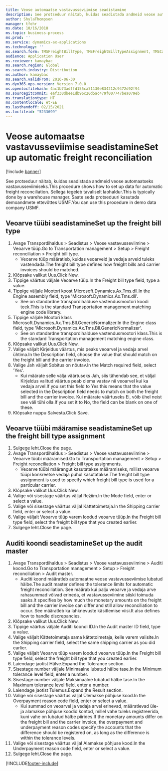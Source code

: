 ```yaml
---
title: Veose automaatse vastavusseviimise seadistamine
description: See protseduur näitab, kuidas seadistada andmeid veose automaatseks vastavusseviimiseks.
author: ShylaThompson
manager: tfehr
ms.date: 10/16/2018
ms.topic: business-process
ms.prod: ''
ms.service: dynamics-ax-applications
ms.technology: ''
ms.search.form: TMSFreightBillType, TMSFreightBillTypeAssignment, TMSCarrierCodeLookup, DefaultDashboard, TMSAuditMaster
audience: Application User
ms.reviewer: kamaybac
ms.search.region: Global
ms.search.industry: Distribution
ms.author: kamaybac
ms.search.validFrom: 2016-06-30
ms.dyn365.ops.version: Version 7.0.0
ms.openlocfilehash: 4ac1b73adffd155ca51130e834212c9472d92f94
ms.sourcegitcommit: eaf330dbee1db96c20d5ac479f007747bea079eb
ms.translationtype: HT
ms.contentlocale: et-EE
ms.lasthandoff: 02/15/2021
ms.locfileid: "5233699"
---
```

# <a name="set-up-automatic-freight-reconciliation"></a><span data-ttu-id="cd023-103">Veose automaatse vastavusseviimise seadistamine</span><span class="sxs-lookup"><span data-stu-id="cd023-103">Set up automatic freight reconciliation</span></span>

[!include [banner](../../includes/banner.md)]

<span data-ttu-id="cd023-104">See protseduur näitab, kuidas seadistada andmeid veose automaatseks vastavusseviimiseks.</span><span class="sxs-lookup"><span data-stu-id="cd023-104">This procedure shows how to set up data for automatic freight reconciliation.</span></span> <span data-ttu-id="cd023-105">Sellega tegeleb tavaliselt laohaldur.</span><span class="sxs-lookup"><span data-stu-id="cd023-105">This is typically done by a warehouse manager.</span></span> <span data-ttu-id="cd023-106">Saate seda protseduuri kasutada demoandmete ettevõttes USMF.</span><span class="sxs-lookup"><span data-stu-id="cd023-106">You can use this procedure in demo data company USMF.</span></span>


## <a name="set-up-the-freight-bill-type"></a><span data-ttu-id="cd023-107">Veoarve tüübi seadistamine</span><span class="sxs-lookup"><span data-stu-id="cd023-107">Set up the freight bill type</span></span>
1. <span data-ttu-id="cd023-108">Avage Transpordihaldus > Seadistus > Veose vastavusseviimine > Veoarve tüüp.</span><span class="sxs-lookup"><span data-stu-id="cd023-108">Go to Transportation management > Setup > Freight reconciliation > Freight bill type.</span></span>
    * <span data-ttu-id="cd023-109">Veoarve tüüp määratleb, kuidas veoarveid ja vedaja arveid tuleks vastendada.</span><span class="sxs-lookup"><span data-stu-id="cd023-109">The freight bill type defines how freight bills and carrier invoices  should be matched.</span></span>  
2. <span data-ttu-id="cd023-110">Klõpsake valikut Uus.</span><span class="sxs-lookup"><span data-stu-id="cd023-110">Click New.</span></span>
3. <span data-ttu-id="cd023-111">Tippige väärtus väljale Veoarve tüüp.</span><span class="sxs-lookup"><span data-stu-id="cd023-111">In the Freight bill type field, type a value.</span></span>
4. <span data-ttu-id="cd023-112">Tippige väljale Mootori koost Microsoft.Dynamics.Ax.Tms.dll.</span><span class="sxs-lookup"><span data-stu-id="cd023-112">In the Engine assembly field, type 'Microsoft.Dynamics.Ax.Tms.dll'.</span></span>
    * <span data-ttu-id="cd023-113">See on standardne transpordihalduse vastendusmootori koodi teek.</span><span class="sxs-lookup"><span data-stu-id="cd023-113">This is the standard Transportation management matching engine code library.</span></span>  
5. <span data-ttu-id="cd023-114">Tippige väljale Mootori klass Microsoft.Dynamics.Ax.Tms.Bll.GenericNormalizer.</span><span class="sxs-lookup"><span data-stu-id="cd023-114">In the Engine class field, type 'Microsoft.Dynamics.Ax.Tms.Bll.GenericNormalizer'.</span></span>
    * <span data-ttu-id="cd023-115">See on standardne transpordihalduse vastendusmootori klass.</span><span class="sxs-lookup"><span data-stu-id="cd023-115">This is the standard Transportation management matching engine class.</span></span>  
6. <span data-ttu-id="cd023-116">Klõpsake valikut Uus.</span><span class="sxs-lookup"><span data-stu-id="cd023-116">Click New.</span></span>
7. <span data-ttu-id="cd023-117">Valige väljalt Kirjeldus väärtus, mis peaks veoarvel ja vedaja arvel ühtima.</span><span class="sxs-lookup"><span data-stu-id="cd023-117">In the Description field, choose the value that should match on the freight bill and the carrier invoice.</span></span>  
8. <span data-ttu-id="cd023-118">Valige Jah väljalt Sobitus on nõutav.</span><span class="sxs-lookup"><span data-stu-id="cd023-118">In the Match required field, select 'Yes'.</span></span>
    * <span data-ttu-id="cd023-119">Kui määrate selle välja väärtuseks Jah, siis tähendab see, et väljal Kirjeldus valitud väärtus peab olema vastav nii veoarvel kui ka vedaja arvel.</span><span class="sxs-lookup"><span data-stu-id="cd023-119">If you set this field to Yes this means that the value selected in the Description field needs to match on both the freight bill and the carrier invoice.</span></span> <span data-ttu-id="cd023-120">Kui määrate väärtuseks Ei, võib ühel neist see väli tühi olla.</span><span class="sxs-lookup"><span data-stu-id="cd023-120">If you set it to No, the field can be blank on one of these.</span></span>  
9. <span data-ttu-id="cd023-121">Klõpsake nuppu Salvesta.</span><span class="sxs-lookup"><span data-stu-id="cd023-121">Click Save.</span></span>

## <a name="set-up-the-freight-bill-type-assignment"></a><span data-ttu-id="cd023-122">Veoarve tüübi määramise seadistamine</span><span class="sxs-lookup"><span data-stu-id="cd023-122">Set up the freight bill type assignment</span></span>
1. <span data-ttu-id="cd023-123">Sulgege leht.</span><span class="sxs-lookup"><span data-stu-id="cd023-123">Close the page.</span></span>
2. <span data-ttu-id="cd023-124">Avage Transpordihaldus > Seadistus > Veose vastavusseviimine > Veoarve tüübi määramised.</span><span class="sxs-lookup"><span data-stu-id="cd023-124">Go to Transportation management > Setup > Freight reconciliation > Freight bill type assignments.</span></span>
    * <span data-ttu-id="cd023-125">Veoarve tüübi määrangut kasutatakse määramiseks, millist veoarve tüüpi konkreetse vedaja puhul kasutatakse.</span><span class="sxs-lookup"><span data-stu-id="cd023-125">The freight bill type assignment is used to specify which freight bill type is used for a particular carrier.</span></span>   
3. <span data-ttu-id="cd023-126">Klõpsake valikut Uus.</span><span class="sxs-lookup"><span data-stu-id="cd023-126">Click New.</span></span>
4. <span data-ttu-id="cd023-127">Valige või sisestage väärtus väljal Režiim.</span><span class="sxs-lookup"><span data-stu-id="cd023-127">In the Mode field, enter or select a value.</span></span>
5. <span data-ttu-id="cd023-128">Valige või sisestage väärtus väljal Kättetoimetaja.</span><span class="sxs-lookup"><span data-stu-id="cd023-128">In the Shipping carrier field, enter or select a value.</span></span>
6. <span data-ttu-id="cd023-129">Valige väljalt Veoarve tüüp varem loodud veoarve tüüp.</span><span class="sxs-lookup"><span data-stu-id="cd023-129">In the Freight bill type field, select the freight bill type that you created earlier.</span></span>
7. <span data-ttu-id="cd023-130">Sulgege leht.</span><span class="sxs-lookup"><span data-stu-id="cd023-130">Close the page.</span></span>

## <a name="set-up-the-audit-master"></a><span data-ttu-id="cd023-131">Auditi koondi seadistamine</span><span class="sxs-lookup"><span data-stu-id="cd023-131">Set up the audit master</span></span>
1. <span data-ttu-id="cd023-132">Avage Transpordihaldus > Seadistus > Veose vastavusseviimine > Auditi koond.</span><span class="sxs-lookup"><span data-stu-id="cd023-132">Go to Transportation management > Setup > Freight reconciliation > Audit master.</span></span>
    * <span data-ttu-id="cd023-133">Auditi koond määratleb automaatne veose vastavusseviimise lubatud hälbe.</span><span class="sxs-lookup"><span data-stu-id="cd023-133">The audit master defines the tolerance limits for automatic freight reconciliation.</span></span> <span data-ttu-id="cd023-134">See määrab kui palju veoarve ja vedaja arve rahasummad võivad erineda, et vastavusseviimine siiski toimuda saaks.</span><span class="sxs-lookup"><span data-stu-id="cd023-134">It specifies by how much the monetary amounts on the freight bill and the carrier invoice can differ and still allow reconciliation to occur.</span></span> <span data-ttu-id="cd023-135">See määratleb ka lahknevuste käsitlemise viisi.</span><span class="sxs-lookup"><span data-stu-id="cd023-135">It also defines how to handle discrepancies.</span></span>  
2. <span data-ttu-id="cd023-136">Klõpsake valikut Uus.</span><span class="sxs-lookup"><span data-stu-id="cd023-136">Click New.</span></span>
3. <span data-ttu-id="cd023-137">Tippige väärtus väljale Auditi koondi ID.</span><span class="sxs-lookup"><span data-stu-id="cd023-137">In the Audit master ID field, type a value.</span></span>
4. <span data-ttu-id="cd023-138">Valige väljalt Kättetoimetaja sama kättetoimetaja, kelle varem valisite.</span><span class="sxs-lookup"><span data-stu-id="cd023-138">In the Shipping carrier  field, select the same shipping carrier as you did earlier.</span></span>
5. <span data-ttu-id="cd023-139">Valige väljalt Veoarve tüüp varem loodud veoarve tüüp.</span><span class="sxs-lookup"><span data-stu-id="cd023-139">In the Freight bill type field, select the freight bill type that you created earlier.</span></span>
6. <span data-ttu-id="cd023-140">Laiendage jaotist Hälve.</span><span class="sxs-lookup"><span data-stu-id="cd023-140">Expand the Tolerance section.</span></span>
7. <span data-ttu-id="cd023-141">Sisestage number väljale Minimaalne lubatud hälbe tase.</span><span class="sxs-lookup"><span data-stu-id="cd023-141">In the Minimum tolerance level field, enter a number.</span></span>
8. <span data-ttu-id="cd023-142">Sisestage number väljale Maksimaalne lubatud hälbe tase.</span><span class="sxs-lookup"><span data-stu-id="cd023-142">In the Maximum tolerance level field, enter a number.</span></span>
9. <span data-ttu-id="cd023-143">Laiendage jaotist Tulemus.</span><span class="sxs-lookup"><span data-stu-id="cd023-143">Expand the Result section.</span></span>
10. <span data-ttu-id="cd023-144">Valige või sisestage väärtus väljal Ülemakse põhjuse kood.</span><span class="sxs-lookup"><span data-stu-id="cd023-144">In the Overpayment reason code field, enter or select a value.</span></span>
    * <span data-ttu-id="cd023-145">Kui summad on veoarvel ja vedaja arvel erinevad, määratlevad üle- ja alamakse põhjuse koodid kontod, millel vahe tuleks registreerida, kuni vahe on lubatud hälbe piirides.</span><span class="sxs-lookup"><span data-stu-id="cd023-145">If the monetary amounts differ on the freight bill and the carrier invoice, the overpayment and underpayment reason codes specify the accounts that the difference should be registered on, as long as the difference is within the tolerance levels.</span></span>  
11. <span data-ttu-id="cd023-146">Valige või sisestage väärtus väljal Alamakse põhjuse kood.</span><span class="sxs-lookup"><span data-stu-id="cd023-146">In the Underpayment reason code field, enter or select a value.</span></span>
12. <span data-ttu-id="cd023-147">Sulgege leht.</span><span class="sxs-lookup"><span data-stu-id="cd023-147">Close the page.</span></span>



[!INCLUDE[footer-include](../../../includes/footer-banner.md)]